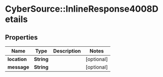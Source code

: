# CyberSource::InlineResponse4008Details

## Properties
Name | Type | Description | Notes
------------ | ------------- | ------------- | -------------
**location** | **String** |  | [optional] 
**message** | **String** |  | [optional] 


